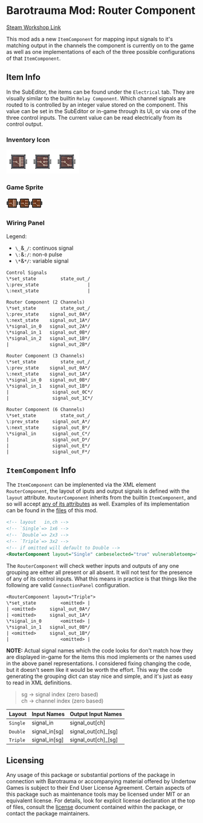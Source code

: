 # Barotrauma Mod: Router Component

[Steam Workshop Link](https://steamcommunity.com/sharedfiles/filedetails/?id=2904379228)

This mod ads a new `ItemComponent` for mapping input signals to it's matching
output in the channels the component is currently on  to the game as well
as one implementations of each of the three possible configurations of that
`ItemComponent`.


## Item Info

In the SubEditor, the items can be found under the `Electrical` tab. They are
visually similar to the builtin `Relay Component`.
Which channel signals are routed to is controlled by an integer value stored on
the component. This value can be set in the SubEditor or in-game through its UI, or via one of
the three control inputs. The current value can be read electrically from its
control output.


### Inventory Icon

![inventoty icon](./Items/routercomponent.icon.png)


### Game Sprite

![game sprite](./Items/routercomponent.png)


### Wiring Panel

Legend:

- `\_`&`_/`: continuos signal
- `\:`&`:/`: non-`0` pulse
- `\*`&`*/`: variable signal

```PlainText
Control Signals
\*set_state         state_out_/
\:prev_state                  |
\:next_state                  |
```

```PlainText
Router Component (2 Channels)
\*set_state         state_out_/
\:prev_state    signal_out_0A*/
\:next_state    signal_out_1A*/
\*signal_in_0   signal_out_2A*/
\*signal_in_1   signal_out_0B*/
\*signal_in_2   signal_out_1B*/
|               signal_out_2B*/
```

```PlainText
Router Component (3 Channels)
\*set_state         state_out_/
\:prev_state    signal_out_0A*/
\:next_state    signal_out_1A*/
\*signal_in_0   signal_out_0B*/
\*signal_in_1   signal_out_1B*/
|                signal_out_0C*/
|                signal_out_1C*/
```

```PlainText
Router Component (6 Channels)
\*set_state         state_out_/
\:prev_state     signal_out_A*/
\:next_state     signal_out_B*/
\*signal_in      signal_out_C*/
|                signal_out_D*/
|                signal_out_E*/
|                signal_out_F*/
```


## `ItemComponent` Info

The `ItemComponent` can be implenented via the XML element `RouterComponent`,
the layout of iputs and output signals is defined with the `layout` attribute.
`RouterComponent` inherits from the builtin `ItemComponent`, and so will
accept [any of its attributes][ic link] as well. Examples of its implementation
can be found in the [files] of this mod.


```XML
<!-- layout   in,ch -->
<!-- `Single`=> 1x6 -->
<!-- `Double`=> 2x3 -->
<!-- `Triple`=> 3x2 -->
<!-- if omitted will default to Double -->
<RouterComponent layout="Single" canbeselected="true" vulnerabletoemp="false" />
```

The `RouterComponent` will check wether inputs and outputs of any one grouping
are either all present or all absent. It will not test for the presence of any
of its control inputs. What this means in practice is that things like the
following are valid `ConnectionPanel` configuration.

```PlainText
<RouterComponent layout="Triple">
\*set_state         <omitted> |
| <omitted>     signal_out_0A*/
| <omitted>     signal_out_1A*/
\*signal_in_0       <omitted> |
\*signal_in_1   signal_out_0B*/
| <omitted>     signal_out_1B*/
|                   <omitted> |
```

**NOTE:** Actual signal names which the code looks for don't match how they
are displayed in-game for the items this mod implements or the names used in the
above panel representations. I considered fixing changing the code, but it
doesn't seem like it would be worth the effort. This way the code generating
the grouping dict can stay nice and simple, and it's just as easy to read in
XML definitions.

> sg -> signal index (zero based)  
> ch -> channel index (zero based)

| Layout   | Input Names   | Output  Input Names |
|----------|---------------|---------------------|
| `Single` | signal_in     | signal_out[ch]      |
| `Double` | signal_in[sg] | signal_out[ch]_[sg] |
| `Triple` | signal_in[sg] | signal_out[ch]_[sg] |

[ic link]:<https://regalis11.github.io/BaroModDoc/ItemComponents/ItemComponent.html>
[files]:<./Items/routercomponent.xml>


## Licensing

Any usage of this package or substantial portions of the package in connection
with Barotrauma or accompanying material offered by Undertow Games is subject to
their End User License Agreement. Certain aspects of this package such as
maintenance tools may be licensed under MIT or an equivalent license. For
details, look for explicit license declaration at the top of files, consult the
[license] document contained within the package, or contact the package
maintainers.

[license]:<./LICENSE>
